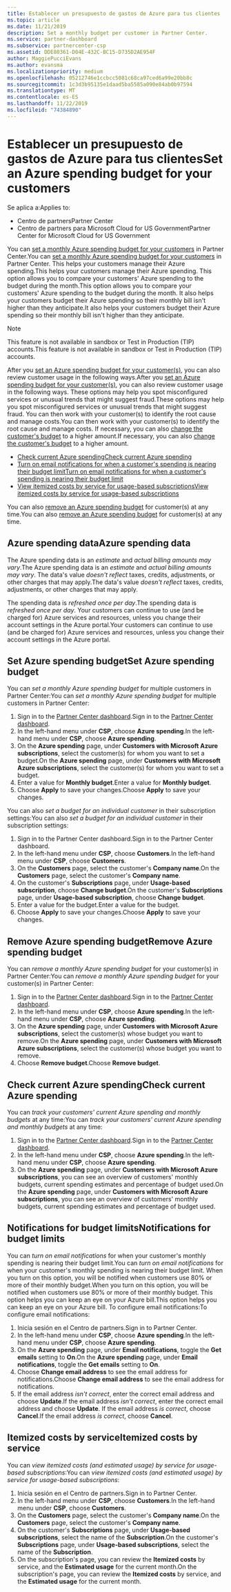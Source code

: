 ```yaml
---
title: Establecer un presupuesto de gastos de Azure para tus clientes | Centro de partners
ms.topic: article
ms.date: 11/21/2019
description: Set a monthly budget per customer in Partner Center.
ms.service: partner-dashboard
ms.subservice: partnercenter-csp
ms.assetid: DDE80361-D04E-432C-BC15-D735D2AE954F
author: MaggiePucciEvans
ms.author: evansma
ms.localizationpriority: medium
ms.openlocfilehash: 05212746e1ccbcc5081c68ca97ced6a99e20bb8c
ms.sourcegitcommit: 1c3d3b95135e1daad5ba5585a090e84ab0b97594
ms.translationtype: MT
ms.contentlocale: es-ES
ms.lasthandoff: 11/22/2019
ms.locfileid: "74384890"
---
```

# <a name="set-an-azure-spending-budget-for-your-customers"></a><span data-ttu-id="cba23-103">Establecer un presupuesto de gastos de Azure para tus clientes</span><span class="sxs-lookup"><span data-stu-id="cba23-103">Set an Azure spending budget for your customers</span></span>

<span data-ttu-id="cba23-104">Se aplica a:</span><span class="sxs-lookup"><span data-stu-id="cba23-104">Applies to:</span></span>

- <span data-ttu-id="cba23-105">Centro de partners</span><span class="sxs-lookup"><span data-stu-id="cba23-105">Partner Center</span></span>
- <span data-ttu-id="cba23-106">Centro de partners para Microsoft Cloud for US Government</span><span class="sxs-lookup"><span data-stu-id="cba23-106">Partner Center for Microsoft Cloud for US Government</span></span>

<span data-ttu-id="cba23-107">You can [set a monthly Azure spending budget for your customers](#set-azure-spending-budget) in Partner Center.</span><span class="sxs-lookup"><span data-stu-id="cba23-107">You can [set a monthly Azure spending budget for your customers](#set-azure-spending-budget) in Partner Center.</span></span> <span data-ttu-id="cba23-108">This helps your customers manage their Azure spending.</span><span class="sxs-lookup"><span data-stu-id="cba23-108">This helps your customers manage their Azure spending.</span></span> <span data-ttu-id="cba23-109">This option allows you to compare your customers' Azure spending to the budget during the month.</span><span class="sxs-lookup"><span data-stu-id="cba23-109">This option allows you to compare your customers' Azure spending to the budget during the month.</span></span> <span data-ttu-id="cba23-110">It also helps your customers budget their Azure spending so their monthly bill isn't higher than they anticipate.</span><span class="sxs-lookup"><span data-stu-id="cba23-110">It also helps your customers budget their Azure spending so their monthly bill isn't higher than they anticipate.</span></span>


> [!NOTE]  
> <span data-ttu-id="cba23-111">This feature is not available in sandbox or Test in Production (TIP) accounts.</span><span class="sxs-lookup"><span data-stu-id="cba23-111">This feature is not available in sandbox or Test in Production (TIP) accounts.</span></span>

<span data-ttu-id="cba23-112">After you [set an Azure spending budget for your customer(s)](#set-azure-spending-budget), you can also review customer usage in the following ways.</span><span class="sxs-lookup"><span data-stu-id="cba23-112">After you [set an Azure spending budget for your customer(s)](#set-azure-spending-budget), you can also review customer usage in the following ways.</span></span> <span data-ttu-id="cba23-113">These options may help you spot misconfigured services or unusual trends that might suggest fraud.</span><span class="sxs-lookup"><span data-stu-id="cba23-113">These options may help you spot misconfigured services or unusual trends that might suggest fraud.</span></span> <span data-ttu-id="cba23-114">You can then work with your customer(s) to identify the root cause and manage costs.</span><span class="sxs-lookup"><span data-stu-id="cba23-114">You can then work with your customer(s) to identify the root cause and manage costs.</span></span> <span data-ttu-id="cba23-115">If necessary, you can also [change the customer's budget](#set-azure-spending-budget) to a higher amount.</span><span class="sxs-lookup"><span data-stu-id="cba23-115">If necessary, you can also [change the customer's budget](#set-azure-spending-budget) to a higher amount.</span></span>

- [<span data-ttu-id="cba23-116">Check current Azure spending</span><span class="sxs-lookup"><span data-stu-id="cba23-116">Check current Azure spending</span></span>](#check-current-azure-spending)
- [<span data-ttu-id="cba23-117">Turn on email notifications for when a customer's spending is nearing their budget limit</span><span class="sxs-lookup"><span data-stu-id="cba23-117">Turn on email notifications for when a customer's spending is nearing their budget limit</span></span>](#notifications-for-budget-limits)
- [<span data-ttu-id="cba23-118">View itemized costs by service for usage-based subscriptions</span><span class="sxs-lookup"><span data-stu-id="cba23-118">View itemized costs by service for usage-based subscriptions</span></span>](#itemized-costs-by-service)

<span data-ttu-id="cba23-119">You can also [remove an Azure spending budget](#remove-azure-spending-budget) for customer(s) at any time.</span><span class="sxs-lookup"><span data-stu-id="cba23-119">You can also [remove an Azure spending budget](#remove-azure-spending-budget) for customer(s) at any time.</span></span>

## <a name="azure-spending-data"></a><span data-ttu-id="cba23-120">Azure spending data</span><span class="sxs-lookup"><span data-stu-id="cba23-120">Azure spending data</span></span>

<span data-ttu-id="cba23-121">The Azure spending data is an *estimate* and *actual billing amounts may vary*.</span><span class="sxs-lookup"><span data-stu-id="cba23-121">The Azure spending data is an *estimate* and *actual billing amounts may vary*.</span></span> <span data-ttu-id="cba23-122">The data's value *doesn't reflect* taxes, credits, adjustments, or other charges that may apply.</span><span class="sxs-lookup"><span data-stu-id="cba23-122">The data's value *doesn't reflect* taxes, credits, adjustments, or other charges that may apply.</span></span>

<span data-ttu-id="cba23-123">The spending data is *refreshed once per day*.</span><span class="sxs-lookup"><span data-stu-id="cba23-123">The spending data is *refreshed once per day*.</span></span> <span data-ttu-id="cba23-124">Your customers can continue to use (and be charged for) Azure services and resources, unless you change their account settings in the Azure portal.</span><span class="sxs-lookup"><span data-stu-id="cba23-124">Your customers can continue to use (and be charged for) Azure services and resources, unless you change their account settings in the Azure portal.</span></span>

## <a name="set-azure-spending-budget"></a><span data-ttu-id="cba23-125">Set Azure spending budget</span><span class="sxs-lookup"><span data-stu-id="cba23-125">Set Azure spending budget</span></span>

<span data-ttu-id="cba23-126">You can *set a monthly Azure spending budget* for multiple customers in Partner Center:</span><span class="sxs-lookup"><span data-stu-id="cba23-126">You can *set a monthly Azure spending budget* for multiple customers in Partner Center:</span></span>

1. <span data-ttu-id="cba23-127">Sign in to the [Partner Center dashboard](https://partner.microsoft.com/dashboard/).</span><span class="sxs-lookup"><span data-stu-id="cba23-127">Sign in to the [Partner Center dashboard](https://partner.microsoft.com/dashboard/).</span></span>
2. <span data-ttu-id="cba23-128">In the left-hand menu under **CSP**, choose **Azure spending**.</span><span class="sxs-lookup"><span data-stu-id="cba23-128">In the left-hand menu under **CSP**, choose **Azure spending**.</span></span>
3. <span data-ttu-id="cba23-129">On the **Azure spending** page, under **Customers with Microsoft Azure subscriptions**, select the customer(s) for whom you want to set a budget.</span><span class="sxs-lookup"><span data-stu-id="cba23-129">On the **Azure spending** page, under **Customers with Microsoft Azure subscriptions**, select the customer(s) for whom you want to set a budget.</span></span>
4. <span data-ttu-id="cba23-130">Enter a value for **Monthly budget**.</span><span class="sxs-lookup"><span data-stu-id="cba23-130">Enter a value for **Monthly budget**.</span></span>
5. <span data-ttu-id="cba23-131">Choose **Apply** to save your changes.</span><span class="sxs-lookup"><span data-stu-id="cba23-131">Choose **Apply** to save your changes.</span></span>

<span data-ttu-id="cba23-132">You can also *set a budget for an individual customer* in their subscription settings:</span><span class="sxs-lookup"><span data-stu-id="cba23-132">You can also *set a budget for an individual customer* in their subscription settings:</span></span>

1. <span data-ttu-id="cba23-133">Sign in to the Partner Center dashboard.</span><span class="sxs-lookup"><span data-stu-id="cba23-133">Sign in to the Partner Center dashboard.</span></span>
2. <span data-ttu-id="cba23-134">In the left-hand menu under **CSP**, choose **Customers**.</span><span class="sxs-lookup"><span data-stu-id="cba23-134">In the left-hand menu under **CSP**, choose **Customers**.</span></span>
3. <span data-ttu-id="cba23-135">On the **Customers** page, select the customer's **Company name**.</span><span class="sxs-lookup"><span data-stu-id="cba23-135">On the **Customers** page, select the customer's **Company name**.</span></span>
4. <span data-ttu-id="cba23-136">On the customer's **Subscriptions** page, under **Usage-based subscription**, choose **Change budget**.</span><span class="sxs-lookup"><span data-stu-id="cba23-136">On the customer's **Subscriptions** page, under **Usage-based subscription**, choose **Change budget**.</span></span>
5. <span data-ttu-id="cba23-137">Enter a value for the budget.</span><span class="sxs-lookup"><span data-stu-id="cba23-137">Enter a value for the budget.</span></span>
6. <span data-ttu-id="cba23-138">Choose **Apply** to save your changes.</span><span class="sxs-lookup"><span data-stu-id="cba23-138">Choose **Apply** to save your changes.</span></span>

## <a name="remove-azure-spending-budget"></a><span data-ttu-id="cba23-139">Remove Azure spending budget</span><span class="sxs-lookup"><span data-stu-id="cba23-139">Remove Azure spending budget</span></span>

<span data-ttu-id="cba23-140">You can *remove a monthly Azure spending budget* for your customer(s) in Partner Center:</span><span class="sxs-lookup"><span data-stu-id="cba23-140">You can *remove a monthly Azure spending budget* for your customer(s) in Partner Center:</span></span>

1. <span data-ttu-id="cba23-141">Sign in to the [Partner Center dashboard](https://partner.microsoft.com/dashboard/).</span><span class="sxs-lookup"><span data-stu-id="cba23-141">Sign in to the [Partner Center dashboard](https://partner.microsoft.com/dashboard/).</span></span>
2. <span data-ttu-id="cba23-142">In the left-hand menu under **CSP**, choose **Azure spending**.</span><span class="sxs-lookup"><span data-stu-id="cba23-142">In the left-hand menu under **CSP**, choose **Azure spending**.</span></span>
3. <span data-ttu-id="cba23-143">On the **Azure spending** page, under **Customers with Microsoft Azure subscriptions**, select the customer(s) whose budget you want to remove.</span><span class="sxs-lookup"><span data-stu-id="cba23-143">On the **Azure spending** page, under **Customers with Microsoft Azure subscriptions**, select the customer(s) whose budget you want to remove.</span></span>
4. <span data-ttu-id="cba23-144">Choose **Remove budget**.</span><span class="sxs-lookup"><span data-stu-id="cba23-144">Choose **Remove budget**.</span></span>

## <a name="check-current-azure-spending"></a><span data-ttu-id="cba23-145">Check current Azure spending</span><span class="sxs-lookup"><span data-stu-id="cba23-145">Check current Azure spending</span></span>

<span data-ttu-id="cba23-146">You can *track your customers' current Azure spending and monthly budgets* at any time:</span><span class="sxs-lookup"><span data-stu-id="cba23-146">You can *track your customers' current Azure spending and monthly budgets* at any time:</span></span>

1. <span data-ttu-id="cba23-147">Sign in to the [Partner Center dashboard](https://partner.microsoft.com/dashboard/).</span><span class="sxs-lookup"><span data-stu-id="cba23-147">Sign in to the [Partner Center dashboard](https://partner.microsoft.com/dashboard/).</span></span>
2. <span data-ttu-id="cba23-148">In the left-hand menu under **CSP**, choose **Azure spending**.</span><span class="sxs-lookup"><span data-stu-id="cba23-148">In the left-hand menu under **CSP**, choose **Azure spending**.</span></span>
3. <span data-ttu-id="cba23-149">On the **Azure spending** page, under **Customers with Microsoft Azure subscriptions**, you can see an overview of customers' monthly budgets, current spending estimates and percentage of budget used.</span><span class="sxs-lookup"><span data-stu-id="cba23-149">On the **Azure spending** page, under **Customers with Microsoft Azure subscriptions**, you can see an overview of customers' monthly budgets, current spending estimates and percentage of budget used.</span></span>

## <a name="notifications-for-budget-limits"></a><span data-ttu-id="cba23-150">Notifications for budget limits</span><span class="sxs-lookup"><span data-stu-id="cba23-150">Notifications for budget limits</span></span>

<span data-ttu-id="cba23-151">You can *turn on email notifications* for when your customer's monthly spending is nearing their budget limit.</span><span class="sxs-lookup"><span data-stu-id="cba23-151">You can *turn on email notifications* for when your customer's monthly spending is nearing their budget limit.</span></span> <span data-ttu-id="cba23-152">When you turn on this option, you will be notified when customers use 80% or more of their monthly budget.</span><span class="sxs-lookup"><span data-stu-id="cba23-152">When you turn on this option, you will be notified when customers use 80% or more of their monthly budget.</span></span> <span data-ttu-id="cba23-153">This option helps you can keep an eye on your Azure bill.</span><span class="sxs-lookup"><span data-stu-id="cba23-153">This option helps you can keep an eye on your Azure bill.</span></span> <span data-ttu-id="cba23-154">To configure email notifications:</span><span class="sxs-lookup"><span data-stu-id="cba23-154">To configure email notifications:</span></span>

1. <span data-ttu-id="cba23-155">Inicia sesión en el Centro de partners.</span><span class="sxs-lookup"><span data-stu-id="cba23-155">Sign in to Partner Center.</span></span>
2. <span data-ttu-id="cba23-156">In the left-hand menu under **CSP**, choose **Azure spending**.</span><span class="sxs-lookup"><span data-stu-id="cba23-156">In the left-hand menu under **CSP**, choose **Azure spending**.</span></span>
3. <span data-ttu-id="cba23-157">On the **Azure spending** page, under **Email notifications**, toggle the **Get emails** setting to **On**.</span><span class="sxs-lookup"><span data-stu-id="cba23-157">On the **Azure spending** page, under **Email notifications**, toggle the **Get emails** setting to **On**.</span></span>
4. <span data-ttu-id="cba23-158">Choose **Change email address** to see the email address for notifications.</span><span class="sxs-lookup"><span data-stu-id="cba23-158">Choose **Change email address** to see the email address for notifications.</span></span>
5. <span data-ttu-id="cba23-159">If the email address *isn't correct*, enter the correct email address and choose **Update**.</span><span class="sxs-lookup"><span data-stu-id="cba23-159">If the email address *isn't correct*, enter the correct email address and choose **Update**.</span></span> <span data-ttu-id="cba23-160">If the email address *is correct*, choose **Cancel**.</span><span class="sxs-lookup"><span data-stu-id="cba23-160">If the email address *is correct*, choose **Cancel**.</span></span>

## <a name="itemized-costs-by-service"></a><span data-ttu-id="cba23-161">Itemized costs by service</span><span class="sxs-lookup"><span data-stu-id="cba23-161">Itemized costs by service</span></span>

<span data-ttu-id="cba23-162">You can *view itemized costs (and estimated usage) by service for usage-based subscriptions*:</span><span class="sxs-lookup"><span data-stu-id="cba23-162">You can *view itemized costs (and estimated usage) by service for usage-based subscriptions*:</span></span>

1. <span data-ttu-id="cba23-163">Inicia sesión en el Centro de partners.</span><span class="sxs-lookup"><span data-stu-id="cba23-163">Sign in to Partner Center.</span></span>
2. <span data-ttu-id="cba23-164">In the left-hand menu under **CSP**, choose **Customers**.</span><span class="sxs-lookup"><span data-stu-id="cba23-164">In the left-hand menu under **CSP**, choose **Customers**.</span></span>
3. <span data-ttu-id="cba23-165">On the **Customers** page, select the customer's **Company name**.</span><span class="sxs-lookup"><span data-stu-id="cba23-165">On the **Customers** page, select the customer's **Company name**.</span></span>
4. <span data-ttu-id="cba23-166">On the customer's **Subscriptions** page, under **Usage-based subscriptions**, select the name of the **Subscription**.</span><span class="sxs-lookup"><span data-stu-id="cba23-166">On the customer's **Subscriptions** page, under **Usage-based subscriptions**, select the name of the **Subscription**.</span></span>
5. <span data-ttu-id="cba23-167">On the subscription's page, you can review the **Itemized costs** by service, and the **Estimated usage** for the current month.</span><span class="sxs-lookup"><span data-stu-id="cba23-167">On the subscription's page, you can review the **Itemized costs** by service, and the **Estimated usage** for the current month.</span></span>
